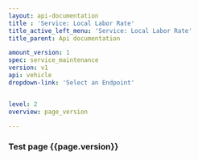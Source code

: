 ```yaml
---
layout: api-documentation
title : 'Service: Local Labor Rate'
title_active_left_menu: 'Service: Local Labor Rate'
title_parent: Api documentation

amount_version: 1
spec: service_maintenance
version: v1
api: vehicle
dropdown-link: 'Select an Endpoint'


level: 2
overview: page_version

---
```



### Test page {{page.version}}


